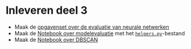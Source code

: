 # Inleveren deel 3

* Maak de [opgavenset over de evaluatie van neurale netwerken](opgaven/opgave3-1.md)
* Maak de [Notebook over modelevaluatie](opgaven/opgave3-2.ipynb) met het [`helpers.py`](opgaven/helpers.py)-bestand
* Maak de [Notebook over DBSCAN](opgaven/opgave3-3.ipynb)
